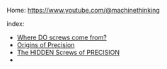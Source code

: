 Home: https://www.youtube.com/@machinethinking

index:
- [Where DO screws come from?](https://youtu.be/yzMU8rH4PN8)
- [Origins of Precision](https://youtu.be/gNRnrn5DE58)
- [The HIDDEN Screws of PRECISION](https://youtu.be/isVQMHmzHNo)
- 
